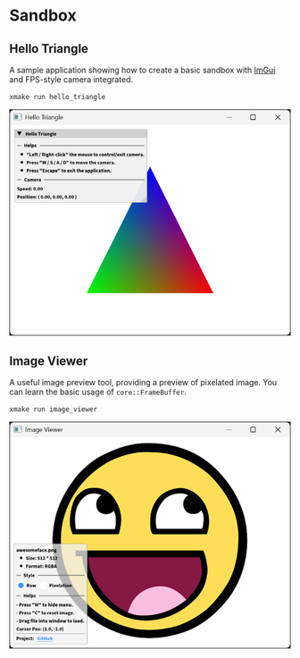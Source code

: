 # Sandbox

## Hello Triangle

A sample application showing how to create a basic
sandbox with [ImGui](https://github.com/ocornut/imgui)
and FPS-style camera integrated.

```bash
xmake run hello_triangle
```

![hello_triangle](../showcase/hello_triangle.png)

## Image Viewer
A useful image preview tool, providing a preview of
pixelated image. You can learn the basic usage of
`core::FrameBuffer`.

```bash
xmake run image_viewer
```

![image_viewer](../showcase/image_viewer.png)
